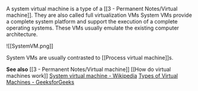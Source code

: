 A system virtual machine is a type of a [[3 - Permanent Notes/Virtual machine]].
They are also called full virtualization VMs
System VMs provide a complete system platform and support the execution of a complete operating systems.
These VMs usually emulate the existing computer architecture.

![[SystemVM.png]]

System VMs are usually contrasted to [[Process virtual machine]]s.

**See also**
[[3 - Permanent Notes/Virtual machine]]
[[How do virtual machines work]]
[System virtual machine - Wikipedia](https://en.wikipedia.org/wiki/System_virtual_machine)
[Types of Virtual Machines - GeeksforGeeks](https://www.geeksforgeeks.org/types-of-virtual-machines/)

